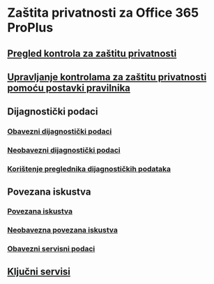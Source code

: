 # Zaštita privatnosti za Office 365 ProPlus
## [Pregled kontrola za zaštitu privatnosti](overview-privacy-controls.md)
## [Upravljanje kontrolama za zaštitu privatnosti pomoću postavki pravilnika](manage-privacy-controls.md)

## Dijagnostički podaci
### [Obavezni dijagnostički podaci](required-diagnostic-data.md)
### [Neobavezni dijagnostički podaci](optional-diagnostic-data.md)
### [Korištenje preglednika dijagnostičkih podataka](https://support.office.com/article/cf761ce9-d805-4c60-a339-4e07f3182855)

## Povezana iskustva
### [Povezana iskustva](connected-experiences.md)
### [Neobavezna povezana iskustva](optional-connected-experiences.md)
### [Obavezni servisni podaci](required-service-data.md)

## [Ključni servisi](essential-services.md)